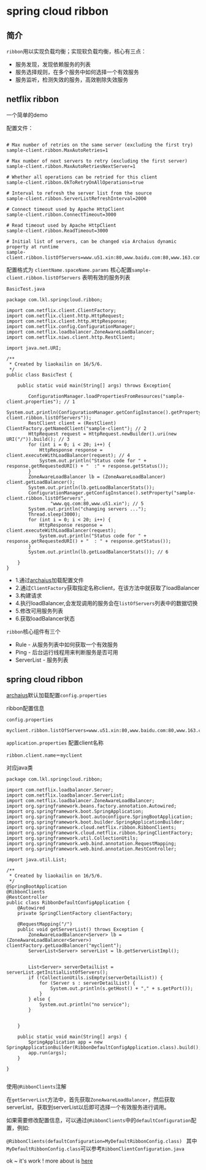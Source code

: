 # spring cloud ribbon 

## 简介

`ribbon`用以实现负载均衡；实现软负载均衡，核心有三点：

* 服务发现，发现依赖服务的列表
* 服务选择规则，在多个服务中如何选择一个有效服务
* 服务监听，检测失效的服务，高效剔除失效服务


## netflix ribbon

一个简单的demo

配置文件：
```

# Max number of retries on the same server (excluding the first try)
sample-client.ribbon.MaxAutoRetries=1

# Max number of next servers to retry (excluding the first server)
sample-client.ribbon.MaxAutoRetriesNextServer=1

# Whether all operations can be retried for this client
sample-client.ribbon.OkToRetryOnAllOperations=true

# Interval to refresh the server list from the source
sample-client.ribbon.ServerListRefreshInterval=2000

# Connect timeout used by Apache HttpClient
sample-client.ribbon.ConnectTimeout=3000

# Read timeout used by Apache HttpClient
sample-client.ribbon.ReadTimeout=3000

# Initial list of servers, can be changed via Archaius dynamic property at runtime
sample-client.ribbon.listOfServers=www.u51.xin:80,www.baidu.com:80,www.163.com:80,www.csdn.net:80
```

配置格式为 `clientName.spaceName.params`
核心配置`sample-client.ribbon.listOfServers` 表明有效的服务列表

`BasicTest.java`

```
package com.lkl.springcloud.ribbon;

import com.netflix.client.ClientFactory;
import com.netflix.client.http.HttpRequest;
import com.netflix.client.http.HttpResponse;
import com.netflix.config.ConfigurationManager;
import com.netflix.loadbalancer.ZoneAwareLoadBalancer;
import com.netflix.niws.client.http.RestClient;

import java.net.URI;

/**
 * Created by liaokailin on 16/5/6.
 */
public class BasicTest {

    public static void main(String[] args) throws Exception{

        ConfigurationManager.loadPropertiesFromResources("sample-client.properties"); // 1
        System.out.println(ConfigurationManager.getConfigInstance().getProperty("sample-client.ribbon.listOfServers"));
        RestClient client = (RestClient) ClientFactory.getNamedClient("sample-client"); // 2
        HttpRequest request = HttpRequest.newBuilder().uri(new URI("/")).build(); // 3
        for (int i = 0; i < 20; i++) {
            HttpResponse response = client.executeWithLoadBalancer(request); // 4
            System.out.println("Status code for " + response.getRequestedURI() + "  :" + response.getStatus());
        }
        ZoneAwareLoadBalancer lb = (ZoneAwareLoadBalancer) client.getLoadBalancer();
        System.out.println(lb.getLoadBalancerStats());
        ConfigurationManager.getConfigInstance().setProperty("sample-client.ribbon.listOfServers",
                "www.qq.com:80,www.u51.xin"); // 5
        System.out.println("changing servers ...");
        Thread.sleep(3000); 
        for (int i = 0; i < 20; i++) {
            HttpResponse response = client.executeWithLoadBalancer(request);
            System.out.println("Status code for " + response.getRequestedURI() + "  : " + response.getStatus());
        }
        System.out.println(lb.getLoadBalancerStats()); // 6

    }
}

```
  * 1.通过[archaius](https://github.com/Netflix/archaius)加载配置文件
  * 2.通过`ClientFactory`获取指定名称client，在该方法中就获取了loadBalancer
  * 3.构建请求
  * 4.执行loadBalancer,会发现调用的服务会在`listOfServers`列表中的数据切换
  * 5.修改可用服务列表
  * 6.获取loadBalancer状态
  
`ribbon`核心组件有三个

* Rule - 从服务列表中如何获取一个有效服务
* Ping - 后台运行线程用来判断服务是否可用
* ServerList - 服务列表

## spring cloud ribbon
[archaius](https://github.com/Netflix/archaius)默认加载配置`config.properties` 

ribbon配置信息

`config.properties` 

```
myclient.ribbon.listOfServers=www.u51.xin:80,www.baidu.com:80,www.163.com:80,www.csdn.net:80
```

`application.properties` 配置client名称

```
ribbon.client.name＝myclient

```

对应java类

```
package com.lkl.springcloud.ribbon;

import com.netflix.loadbalancer.Server;
import com.netflix.loadbalancer.ServerList;
import com.netflix.loadbalancer.ZoneAwareLoadBalancer;
import org.springframework.beans.factory.annotation.Autowired;
import org.springframework.boot.SpringApplication;
import org.springframework.boot.autoconfigure.SpringBootApplication;
import org.springframework.boot.builder.SpringApplicationBuilder;
import org.springframework.cloud.netflix.ribbon.RibbonClients;
import org.springframework.cloud.netflix.ribbon.SpringClientFactory;
import org.springframework.util.CollectionUtils;
import org.springframework.web.bind.annotation.RequestMapping;
import org.springframework.web.bind.annotation.RestController;

import java.util.List;

/**
 * Created by liaokailin on 16/5/6.
 */
@SpringBootApplication
@RibbonClients
@RestController
public class RibbonDefaultConfigApplication {
    @Autowired
    private SpringClientFactory clientFactory;

    @RequestMapping("/")
    public void getServerList() throws Exception {
        ZoneAwareLoadBalancer<Server> lb = (ZoneAwareLoadBalancer<Server>) clientFactory.getLoadBalancer("myclient");
        ServerList<Server> serverList = lb.getServerListImpl();


        List<Server> serverDetailList = serverList.getInitialListOfServers();
        if (!CollectionUtils.isEmpty(serverDetailList)) {
            for (Server s : serverDetailList) {
                System.out.println(s.getHost() + "," + s.getPort());
            }
        } else {
            System.out.println("no service");
        }


    }

    public static void main(String[] args) {
        SpringApplication app = new SpringApplicationBuilder(RibbonDefaultConfigApplication.class).build();
        app.run(args);
    }

}


```


使用`@RibbonClients`注解

在`getServerList`方法中，首先获取`ZoneAwareLoadBalancer`，然后获取serverList，获取到serverList以后即可选择一个有效服务进行调用。

如果需要修改配置信息，可以通过`@RibbonClients`中的`defaultConfiguration`配置，例如:

`@RibbonClients(defaultConfiguration=MyDefaultRibbonConfig.class) ` 其中`MyDefaultRibbonConfig.class`可以参考`RibbonClientConfiguration.java`


ok ~ it's work !  more about is [here](https://github.com/liaokailin/springcloud/tree/master/ribbon)